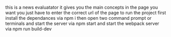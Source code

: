 this is a news evaluatator it gives you the main concepts in the page you want 
you just have to enter the correct url of the page 
to run the project first install the dependances via  npm i 
then open two command prompt or terminals and start the server via npm start 
and start the webpack server via npm run build-dev 
